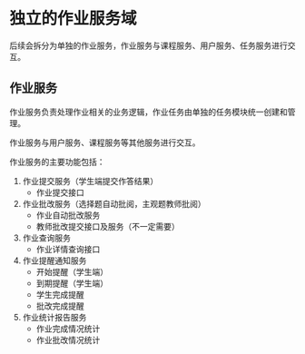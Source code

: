 # 独立的作业服务域

后续会拆分为单独的作业服务，作业服务与课程服务、用户服务、任务服务进行交互。

## 作业服务

作业服务负责处理作业相关的业务逻辑，作业任务由单独的任务模块统一创建和管理。

作业服务与用户服务、课程服务等其他服务进行交互。

作业服务的主要功能包括：

1. 作业提交服务（学生端提交作答结果）
   - 作业提交接口
1. 作业批改服务（选择题自动批阅，主观题教师批阅）
   - 作业自动批改服务
   - 教师批改提交接口及服务（不一定需要）
1. 作业查询服务
   - 作业详情查询接口
1. 作业提醒通知服务
   - 开始提醒（学生端）
   - 到期提醒（学生端）
   - 学生完成提醒
   - 批改完成提醒
1. 作业统计报告服务
   - 作业完成情况统计
   - 作业批改情况统计
